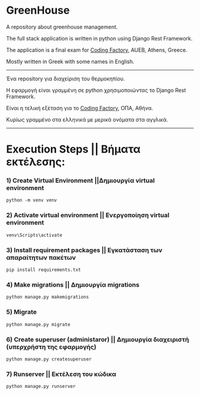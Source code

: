 # GreenHouse
A repository about greenhouse management.

The full stack application is written in python using Django Rest Framework.

The application is a final exam for [Coding Factory](https://codingfactory.aueb.gr/), AUEB, Athens, Greece.

Mostly written in Greek with some names in English.

---

Ένα repository για διαχείριση του θερμοκηπίου.

Η εφαρμογή είναι γραμμένη σε python χρησιμοποιώντας το Django Rest Framework.

Είναι η τελική εξέταση για το [Coding Factory](https://codingfactory.aueb.gr/), ΟΠΑ, Αθήνα.

Κυρίως γραμμένο στα ελληνικά με μερικά ονόματα στα αγγλικά.

---

# Execution Steps || Βήματα εκτέλεσης:
### 1) Create Virtual Environment ||Δημιουργία virtual environment

`python -m venv venv`

### 2) Activate virtual environment || Ενεργοποίηση virtual environment

`venv\Scripts\activate`

### 3) Install requirement packages || Εγκατάσταση των απαραίτητων πακέτων

`pip install requirements.txt`

### 4) Make migrations || Δημιουργία migrations

`python manage.py makemigrations`

### 5) Migrate

`python manage.py migrate`

### 6) Create superuser (administaror) || Δημιουργία διαχειριστή (υπερχρήστη της εφαρμογής)
`python manage.py createsuperuser`

### 7) Runserver || Εκτέλεση του κώδικα
`python manage.py runserver`
